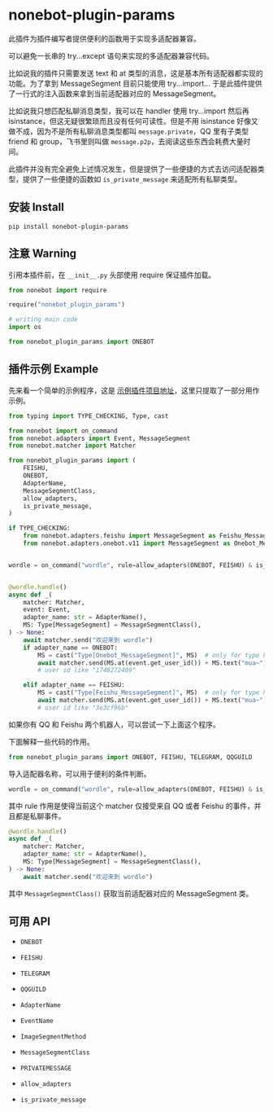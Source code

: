 # nonebot-plugin-params

此插件为插件编写者提供便利的函数用于实现多适配器兼容。

可以避免一长串的 try...except 语句来实现的多适配器兼容代码。

比如说我的插件只需要发送 text 和 at 类型的消息，这是基本所有适配器都实现的功能。为了拿到 MessageSegment 目前只能使用 try...import... 于是此插件提供了一行式的注入函数来拿到当前适配器对应的 MessageSegment。

比如说我只想匹配私聊消息类型，我可以在 handler 使用 try...import 然后再 isinstance，但这无疑很繁琐而且没有任何可读性。但是不用 isinstance 好像又做不成，因为不是所有私聊消息类型都叫 `message.private`，QQ 里有子类型 friend 和 group，飞书里则叫做 `message.p2p`，去阅读这些东西会耗费大量时间。

此插件并没有完全避免上述情况发生，但是提供了一些便捷的方式去访问适配器类型，提供了一些便捷的函数如 `is_private_message` 来适配所有私聊类型。

## 安装 Install

```
pip install nonebot-plugin-params
```

## 注意 Warning

引用本插件前，在 `__init__.py` 头部使用 require 保证插件加载。

```python
from nonebot import require

require("nonebot_plugin_params")

# writing main code
import os

from nonebot_plugin_params import ONEBOT
```

## 插件示例 Example

先来看一个简单的示例程序，这是 [示例插件项目地址](https://github.com/iyume/nonebot-plugin-wordle)，这里只提取了一部分用作示例。

```python
from typing import TYPE_CHECKING, Type, cast

from nonebot import on_command
from nonebot.adapters import Event, MessageSegment
from nonebot.matcher import Matcher

from nonebot_plugin_params import (
    FEISHU,
    ONEBOT,
    AdapterName,
    MessageSegmentClass,
    allow_adapters,
    is_private_message,
)

if TYPE_CHECKING:
    from nonebot.adapters.feishu import MessageSegment as Feishu_MessageSegment
    from nonebot.adapters.onebot.v11 import MessageSegment as Onebot_MessageSegment


wordle = on_command("wordle", rule=allow_adapters(ONEBOT, FEISHU) & is_private_message)


@wordle.handle()
async def _(
    matcher: Matcher,
    event: Event,
    adapter_name: str = AdapterName(),
    MS: Type[MessageSegment] = MessageSegmentClass(),
) -> None:
    await matcher.send("欢迎来到 wordle")
    if adapter_name == ONEBOT:
        MS = cast("Type[Onebot_MessageSegment]", MS)  # only for type hint
        await matcher.send(MS.at(event.get_user_id()) + MS.text("mua~"))
        # user id like "1748272409"

    elif adapter_name == FEISHU:
        MS = cast("Type[Feishu_MessageSegment]", MS)  # only for type hint
        await matcher.send(MS.at(event.get_user_id()) + MS.text("mua~"))
        # user id like "3e3cf96b"
```

如果你有 QQ 和 Feishu 两个机器人，可以尝试一下上面这个程序。

下面解释一些代码的作用。

```python
from nonebot_plugin_params import ONEBOT, FEISHU, TELEGRAM, QQGUILD
```

导入适配器名称，可以用于便利的条件判断。

```python
wordle = on_command("wordle", rule=allow_adapters(ONEBOT, FEISHU) & is_private_message)
```

其中 rule 作用是使得当前这个 matcher 仅接受来自 QQ 或者 Feishu 的事件，并且都是私聊事件。

```python
@wordle.handle()
async def _(
    matcher: Matcher,
    adapter_name: str = AdapterName(),
    MS: Type[MessageSegment] = MessageSegmentClass(),
) -> None:
    await matcher.send("欢迎来到 wordle")
```

其中 `MessageSegmentClass()` 获取当前适配器对应的 MessageSegment 类。

## 可用 API

- `ONEBOT`

- `FEISHU`

- `TELEGRAM`

- `QQGUILD`

- `AdapterName`

- `EventName`

- `ImageSegmentMethod`

- `MessageSegmentClass`

- `PRIVATEMESSAGE`

- `allow_adapters`

- `is_private_message`
